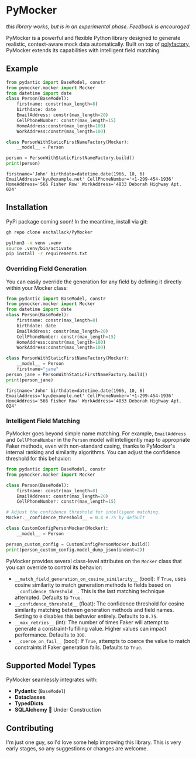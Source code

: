 # PyMocker
*this library works, but is in an experimental phase. Feedback is encouraged*

PyMocker is a powerful and flexible Python library designed to generate realistic, context-aware mock data automatically. Built on top of [polyfactory](https://github.com/litestar-org/polyfactory), PyMocker extends its capabilities with intelligent field matching.

## Example

```python
from pydantic import BaseModel, constr
from pymocker.mocker import Mocker
from datetime import date
class Person(BaseModel):
    firstname: constr(max_length=8)
    birthdate: date
    EmailAddress: constr(max_length=20)
    CellPhoneNumber: constr(max_length=15)
    HomeAddress:constr(max_length=100)
    WorkAddress:constr(max_length=100)

class PersonWithStaticFirstNameFactory(Mocker):
    __model__ = Person

person = PersonWithStaticFirstNameFactory.build()
print(person)

```
```shell
firstname='John' birthdate=datetime.date(1966, 10, 6) EmailAddress='kyu@example.net' CellPhoneNumber='+1-299-454-1936' HomeAddress='566 Fisher Row' WorkAddress='4833 Deborah Highway Apt. 024'
```

## Installation

PyPi package coming soon! In the meantime, install via git:
```bash
gh repo clone eschallack/PyMocker
```
```bash
python3 -m venv .venv
source .venv/bin/activate
pip install -r requirements.txt
```
### Overriding Field Generation

You can easily override the generation for any field by defining it directly within your Mocker class:

```python
from pydantic import BaseModel, constr
from pymocker.mocker import Mocker
from datetime import date
class Person(BaseModel):
    firstname: constr(max_length=8)
    birthdate: date
    EmailAddress: constr(max_length=20)
    CellPhoneNumber: constr(max_length=15)
    HomeAddress:constr(max_length=100)
    WorkAddress:constr(max_length=100)

class PersonWithStaticFirstNameFactory(Mocker):
    __model__ = Person
    firstname="jane"
person_jane = PersonWithStaticFirstNameFactory.build()
print(person_jane)

```
```shell
firstname='John' birthdate=datetime.date(1966, 10, 6) EmailAddress='kyu@example.net' CellPhoneNumber='+1-299-454-1936' HomeAddress='566 Fisher Row' WorkAddress='4833 Deborah Highway Apt. 024'
```

### Intelligent Field Matching

PyMocker goes beyond simple name matching. For example, `EmailAddress` and `CellPhoneNumber` in the `Person` model will intelligently map to appropriate Faker methods, even with non-standard casing, thanks to PyMocker's internal ranking and similarity algorithms. You can adjust the confidence threshold for this behavior:

```python
from pydantic import BaseModel, constr
from pymocker.mocker import Mocker

class Person(BaseModel):
    firstname: constr(max_length=8)
    EmailAddress: constr(max_length=20)
    CellPhoneNumber: constr(max_length=15)

# Adjust the confidence threshold for intelligent matching.
Mocker.__confidence_threshold__ = 0.4 #.75 by default

class CustomConfigPersonMocker(Mocker):
    __model__ = Person

person_custom_config = CustomConfigPersonMocker.build()
print(person_custom_config.model_dump_json(indent=2))
```

PyMocker provides several class-level attributes on the `Mocker` class that you can override to control its behavior:

*   `__match_field_generation_on_cosine_similarity__` (bool): If `True`, uses cosine similarity to match generation methods to fields based on `__confidence_threshold__`. This is the last matching technique attempted. Defaults to `True`.
*   `__confidence_threshold__` (float): The confidence threshold for cosine similarity matching between generation methods and field names. Setting to `0` disables this behavior entirely. Defaults to `0.75`.
*   `__max_retries__` (int): The number of times Faker will attempt to generate a constraint-fulfilling value. Higher values can impact performance. Defaults to `300`.
*   `__coerce_on_fail__` (bool): If `True`, attempts to coerce the value to match constraints if Faker generation fails. Defaults to `True`.

## Supported Model Types

PyMocker seamlessly integrates with:

*   **Pydantic** (`BaseModel`)
*   **Dataclasses**
*   **TypedDicts**
*   **SQLAlchemy** 🚧 Under Construction

## Contributing

I'm just one guy, so I'd love some help improving this library. This is very early stages, so any suggestions or changes are welcome.
